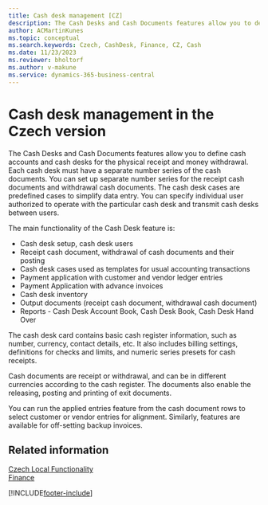 ```yaml
---
title: Cash desk management [CZ]
description: The Cash Desks and Cash Documents features allow you to define cash accounts and cash desks for the physical receipt and money withdrawal.
author: ACMartinKunes
ms.topic: conceptual
ms.search.keywords: Czech, CashDesk, Finance, CZ, Cash
ms.date: 11/23/2023
ms.reviewer: bholtorf
ms.author: v-makune
ms.service: dynamics-365-business-central
---
```


# Cash desk management in the Czech version

The Cash Desks and Cash Documents features allow you to define cash accounts and cash desks for the physical receipt and money withdrawal. Each cash desk must have a separate number series of the cash documents. You can set up separate number series for the receipt cash documents and withdrawal cash documents. The cash desk cases are predefined cases to simplify data entry. You can specify individual user authorized to operate with the particular cash desk and transmit cash desks between users.  

The main functionality of the Cash Desk feature is:
- Cash desk setup, cash desk users
- Receipt cash document, withdrawal of cash documents and their posting
- Cash desk cases used as templates for usual accounting transactions
- Payment application with customer and vendor ledger entries
- Payment Application with advance invoices
- Cash desk inventory
- Output documents (receipt cash document, withdrawal cash document)
- Reports - Cash Desk Account Book, Cash Desk Book, Cash Desk Hand Over

The cash desk card contains basic cash register information, such as number, currency, contact details, etc. It also includes billing settings, definitions for checks and limits, and numeric series presets for cash receipts.  

Cash documents are receipt or withdrawal, and can be in different currencies according to the cash register. The documents also enable the releasing, posting and printing of exit documents.  

You can run the applied entries feature from the cash document rows to select customer or vendor entries for alignment. Similarly, features are available for off-setting backup invoices.  

## Related information
[Czech Local Functionality](czech-local-functionality.md)  
[Finance](finance.md)


[!INCLUDE[footer-include](../../includes/footer-banner.md)]